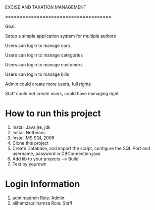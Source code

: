 
EXCISE AND TAXATION MANAGEMENT

=====================================


Goal:

Setup a simple application system for multiple authors

Users can login to manage cars

Users can login to manage categories

Users can login to manage customers

Users can login to manage bills

Admin could create more users, full rights

Staff could not create users, could have managing right

# How to run this project

1. Install Java jre, jdk
2. Install Netbeans
3. Install MS SQL 2008
4. Clone this project
5. Create Database, and import the script, configure the SQL Port and username, password in DBConnection.java
6. Add lib to your projects --> Build
7. Test by yourown

# Login Information

1. admin:admin				Role: Admin
2. alihamza:alihamza		Role: Staff 
